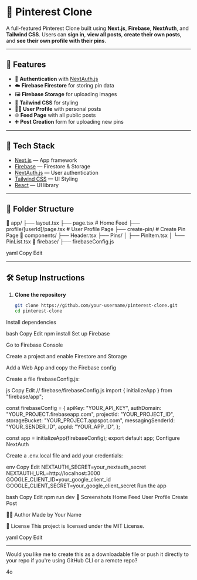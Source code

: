 # 📌 Pinterest Clone

A full-featured Pinterest Clone built using **Next.js**, **Firebase**, **NextAuth**, and **Tailwind CSS**. Users can **sign in**, **view all posts**, **create their own posts**, and **see their own profile with their pins**.

---

## 🚀 Features

- 🔐 **Authentication** with [NextAuth.js](https://next-auth.js.org/)
- ☁️ **Firebase Firestore** for storing pin data
- 🖼️ **Firebase Storage** for uploading images
- 🎨 **Tailwind CSS** for styling
- 🧑‍💻 **User Profile** with personal posts
- 🌐 **Feed Page** with all public posts
- ➕ **Post Creation** form for uploading new pins

---

## 🧰 Tech Stack

- [Next.js](https://nextjs.org/) — App framework
- [Firebase](https://firebase.google.com/) — Firestore & Storage
- [NextAuth.js](https://next-auth.js.org/) — User authentication
- [Tailwind CSS](https://tailwindcss.com/) — UI Styling
- [React](https://reactjs.org/) — UI library

---

## 📂 Folder Structure

📁 app/
├── layout.tsx
├── page.tsx # Home Feed
├── profile/[userId]/page.tsx # User Profile Page
├── create-pin/ # Create Pin Page
📁 components/
├── Header.tsx
├── Pins/
│ ├── PinItem.tsx
│ └── PinList.tsx
📁 firebase/
├── firebaseConfig.js

yaml
Copy
Edit

---

## 🛠️ Setup Instructions

1. **Clone the repository**
   ```bash
   git clone https://github.com/your-username/pinterest-clone.git
   cd pinterest-clone
Install dependencies

bash
Copy
Edit
npm install
Set up Firebase

Go to Firebase Console

Create a project and enable Firestore and Storage

Add a Web App and copy the Firebase config

Create a file firebaseConfig.js:

js
Copy
Edit
// firebase/firebaseConfig.js
import { initializeApp } from "firebase/app";

const firebaseConfig = {
  apiKey: "YOUR_API_KEY",
  authDomain: "YOUR_PROJECT.firebaseapp.com",
  projectId: "YOUR_PROJECT_ID",
  storageBucket: "YOUR_PROJECT.appspot.com",
  messagingSenderId: "YOUR_SENDER_ID",
  appId: "YOUR_APP_ID",
};

const app = initializeApp(firebaseConfig);
export default app;
Configure NextAuth

Create a .env.local file and add your credentials:

env
Copy
Edit
NEXTAUTH_SECRET=your_nextauth_secret
NEXTAUTH_URL=http://localhost:3000
GOOGLE_CLIENT_ID=your_google_client_id
GOOGLE_CLIENT_SECRET=your_google_client_secret
Run the app

bash
Copy
Edit
npm run dev
📸 Screenshots
Home Feed	User Profile	Create Post

🧑‍💼 Author
Made by Your Name

📄 License
This project is licensed under the MIT License.

yaml
Copy
Edit

---

Would you like me to create this as a downloadable file or push it directly to your repo if you're using GitHub CLI or a remote repo?






4o

